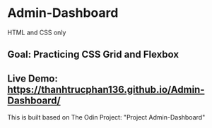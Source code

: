 # Admin-Dashboard 
HTML and CSS only
## Goal: Practicing CSS Grid and Flexbox
## Live Demo: https://thanhtrucphan136.github.io/Admin-Dashboard/
This is built based on The Odin Project: "Project Admin-Dashboard"
